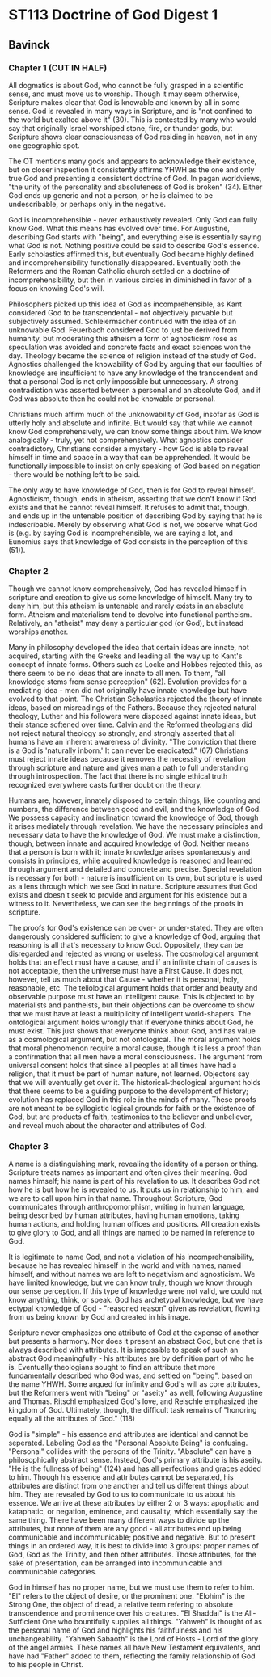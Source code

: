 # ST113 Doctrine of God Digest 1

## Bavinck

### Chapter 1 (CUT IN HALF)

All dogmatics is about God, who cannot be fully grasped in a scientific sense, and must move us to worship. Though it may seem otherwise, Scripture makes clear that God is knowable and known by all in some sense. God is revealed in many ways in Scripture, and is "not confined to the world but exalted above it" (30). This is contested by many who would say that originally Israel worshiped stone, fire, or thunder gods, but Scripture shows clear consciousness of God residing in heaven, not in any one geographic spot.

The OT mentions many gods and appears to acknowledge their existence, but on closer inspection it consistently affirms YHWH as the one and only true God and presenting a consistent doctrine of God. In pagan worldviews, "the unity of the personality and absoluteness of God is broken" (34). Either God ends up generic and not a person, or he is claimed to be undescribable, or perhaps only in the negative.

God is incomprehensible - never exhaustively revealed. Only God can fully know God. What this means has evolved over time. For Augustine, describing God starts with "being", and everything else is essentially saying what God is not. Nothing positive could be said to describe God's essence. Early scholastics affirmed this, but eventually God became highly defined and incomprehensibility functionally disappeared. Eventually both the Reformers and the Roman Catholic church settled on a doctrine of incomprehensibility, but then in various circles in diminished in favor of a focus on knowing God's will.

Philosophers picked up this idea of God as incomprehensible, as Kant considered God to be transcendental - not objectively provable but subjectively assumed. Schleiermacher continued with the idea of an unknowable God. Feuerbach considered God to just be derived from humanity, but moderating this atheism a form of agnosticism rose as speculation was avoided and concrete facts and exact sciences won the day. Theology became the science of religion instead of the study of God. Agnostics challenged the knowability of God by arguing that our faculties of knowledge are insufficient to have any knowledge of the transcendent and that a personal God is not only impossible but unnecessary. A strong contradiction was asserted between a personal and an absolute God, and if God was absolute then he could not be knowable or personal.

Christians much affirm much of the unknowability of God, insofar as God is utterly holy and absolute and infinite. But would say that while we cannot know God comprehensively, we can know some things about him. We know analogically - truly, yet not comprehensively. What agnostics consider contradictory, Christians consider a mystery - how God is able to reveal himself in time and space in a way that can be apprehended. It would be functionally impossible to insist on only speaking of God based on negation - there would be nothing left to be said.

The only way to have knowledge of God, then is for God to reveal himself. Agnosticism, though, ends in atheism, asserting that we don't know if God exists and that he cannot reveal himself. It refuses to admit that, though, and ends up in the untenable position of describing God by saying that he is indescribable. Merely by observing what God is not, we observe what God is (e.g. by saying God is incomprehensible, we are saying a lot, and Eunomius says that knowledge of God consists in the perception of this (51)).

### Chapter 2

Though we cannot know comprehensively, God has revealed himself in scripture and creation to give us some knowledge of himself. Many try to deny him, but this atheism is untenable and rarely exists in an absolute form. Atheism and materialism tend to devolve into functional pantheism. Relatively, an "atheist" may deny a particular god (or God), but instead worships another.

Many in philosophy developed the idea that certain ideas are innate, not acquired, starting with the Greeks and leading all the way up to Kant's concept of innate forms. Others such as Locke and Hobbes rejected this, as there seem to be no ideas that are innate to all men. To them, "all knowledge stems from sense perception" (62). Evolution provides for a mediating idea - men did not originally have innate knowledge but have evolved to that point. The Christian Scholastics rejected the theory of innate ideas, based on misreadings of the Fathers. Because they rejected natural theology, Luther and his followers were disposed against innate ideas, but their stance softened over time. Calvin and the Reformed theologians did not reject natural theology so strongly, and strongly asserted that all humans have an inherent awareness of divinity. "The conviction that there is a God is 'naturally inborn.' It can never be eradicated." (67) Christians must reject innate ideas because it removes the necessity of revelation through scripture and nature and gives man a path to full understanding through introspection. The fact that there is no single ethical truth recognized everywhere casts further doubt on the theory.

Humans are, however, innately disposed to certain things, like counting and numbers, the difference between good and evil, and the knowledge of God. We possess capacity and inclination toward the knowledge of God, though it arises mediately through revelation. We have the necessary principles and necessary data to have the knowledge of God. We must make a distinction, though, between innate and acquired knowledge of God. Neither means that a person is born with it; innate knowledge arises spontaneously and consists in principles, while acquired knowledge is reasoned and learned through argument and detailed and concrete and precise. Special revelation is necessary for both - nature is insufficient on its own, but scripture is used as a lens through which we see God in nature. Scripture assumes that God exists and doesn't seek to provide and argument for his existence but a witness to it. Nevertheless, we can see the beginnings of the proofs in scripture.

The proofs for God's existence can be over- or under-stated. They are often dangerously considered sufficient to give a knowledge of God, arguing that reasoning is all that's necessary to know God. Oppositely, they can be disregarded and rejected as wrong or useless. The cosmological argument holds that an effect must have a cause, and if an infinite chain of causes is not acceptable, then the universe must have a First Cause. It does not, however, tell us much about that Cause - whether it is personal, holy, reasonable, etc. The teliological argument holds that order and beauty and observable purpose must have an intelligent cause. This is objected to by materialists and pantheists, but their objections can be overcome to show that we must have at least a multiplicity of intelligent world-shapers. The ontological argument holds wrongly that if everyone thinks about God, he must exist. This just shows that everyone thinks about God, and has value as a cosmological argument, but not ontological. The moral argument holds that moral phenomenon require a moral cause, though it is less a proof than a confirmation that all men have a moral consciousness. The argument from universal consent holds that since all peoples at all times have had a religion, that it must be part of human nature, not learned. Objectors say that we will eventually get over it. The historical-theological argument holds that there seems to be a guiding purpose to the development of history; evolution has replaced God in this role in the minds of many. These proofs are not meant to be syllogistic logical grounds for faith or the existence of God, but are products of faith, testimonies to the believer and unbeliever, and reveal much about the character and attributes of God.

### Chapter 3

A name is a distinguishing mark, revealing the identity of a person or thing. Scripture treats names as important and often gives their meaning. God names himself; his name is part of his revelation to us. It describes God not how he is but how he is revealed to us. It puts us in relationship to him, and we are to call upon him in that name. Throughout Scripture, God communicates through anthropomorphism, writing in human language, being described by human attributes, having human emotions, taking human actions, and holding human offices and positions. All creation exists to give glory to God, and all things are named to be named in reference to God.

It is legitimate to name God, and not a violation of his incomprehensibility, because he has revealed himself in the world and with names, named himself, and without names we are left to negativism and agnosticism. We have limited knowledge, but we can know truly, though we know through our sense perception. If this type of knowledge were not valid, we could not know anything, think, or speak. God has archetypal knowledge, but we have ectypal knowledge of God - "reasoned reason" given as revelation, flowing from us being known by God and created in his image.

Scripture never emphasizes one attribute of God at the expense of another but presents a harmony. Nor does it present an abstract God, but one that is always described with attributes. It is impossible to speak of such an abstract God meaningfully - his attributes are by definition part of who he is. Eventually theologians sought to find an attribute that more fundamentally described who God was, and settled on "being", based on the name YHWH. Some argued for infinity and God's will as core attributes, but the Reformers went with "being" or "aseity" as well, following Augustine and Thomas. Ritschl emphasized God's love, and Reischle emphasized the kingdom of God. Ultimately, though, the difficult task remains of "honoring equally all the attributes of God." (118)

God is "simple" - his essence and attributes are identical and cannot be seperated. Labeling God as the "Personal Absolute Being" is confusing. "Personal" collides with the persons of the Trinity. "Absolute" can have a philosophically abstract sense. Instead, God's primary attribute is his aseity. "He is the fullness of being" (124) and has all perfections and graces added to him. Though his essence and attributes cannot be separated, his attributes are distinct from one another and tell us different things about him. They are revealed by God to us to communicate to us about his essence. We arrive at these attributes by either 2 or 3 ways: apophatic and kataphatic, or negation, eminence, and causality, which essentially say the same thing. There have been many different ways to divide up the attributes, but none of them are any good - all attributes end up being communicable and incommunicable; positive and negative. But to present things in an ordered way, it is best to divide into 3 groups: proper names of God, God as the Trinity, and then other attributes. Those attributes, for the sake of presentation, can be arranged into incommunicable and communicable categories.

God in himself has no proper name, but we must use them to refer to him. "El" refers to the object of desire, or the prominent one. "Elohim" is the Strong One, the object of dread, a relative term refering to absolute transcendence and prominence over his creatures. "El Shaddai" is the All-Sufficient One who bountifully supplies all things. "Yahweh" is thought of as the personal name of God and highlights his faithfulness and his unchangeability. "Yahweh Sabaoth" is the Lord of Hosts - Lord of the glory of the angel armies. These names all have New Testament equivalents, and have had "Father" added to them, reflecting the family relationship of God to his people in Christ.
